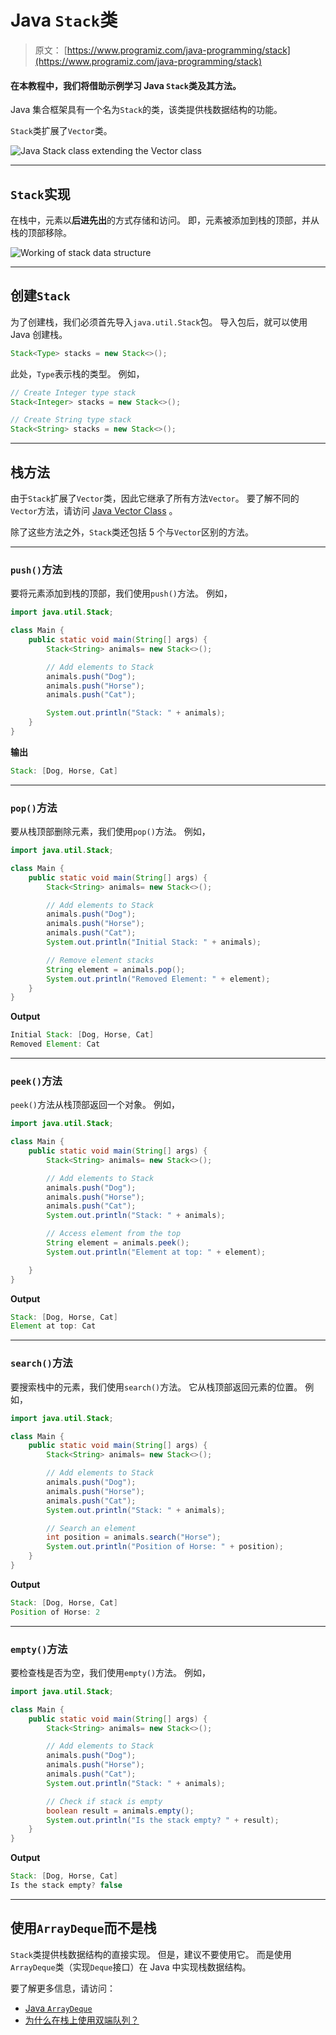 # Java `Stack`类

> 原文： [https://www.programiz.com/java-programming/stack](https://www.programiz.com/java-programming/stack)

#### 在本教程中，我们将借助示例学习 Java `Stack`类及其方法。

Java 集合框架具有一个名为`Stack`的类，该类提供栈数据结构的功能。

`Stack`类扩展了`Vector`类。

![Java Stack class extending the Vector class](img/58db098ee5526d59c95833eb095de6a6.png "Java Stack Class")

* * *

## `Stack`实现

在栈中，元素以**后进先出**的方式存储和访问。 即，元素被添加到栈的顶部，并从栈的顶部移除。

![Working of stack data structure](img/1e7759f5e6e17406758f5d7ab4e67e58.png "Working of stack data structure")

* * *

## 创建`Stack`

为了创建栈，我们必须首先导入`java.util.Stack`包。 导入包后，就可以使用 Java 创建栈。

```java
Stack<Type> stacks = new Stack<>(); 
```

此处，`Type`表示栈的类型。 例如，

```java
// Create Integer type stack
Stack<Integer> stacks = new Stack<>();

// Create String type stack
Stack<String> stacks = new Stack<>(); 
```

* * *

## 栈方法

由于`Stack`扩展了`Vector`类，因此它继承了所有方法`Vector`。 要了解不同的`Vector`方法，请访问 [Java Vector Class](/java-programming/vector "Java Vector Class") 。

除了这些方法之外，`Stack`类还包括 5 个与`Vector`区别的方法。

* * *

### `push()`方法

要将元素添加到栈的顶部，我们使用`push()`方法。 例如，

```java
import java.util.Stack;

class Main {
    public static void main(String[] args) {
        Stack<String> animals= new Stack<>();

        // Add elements to Stack
        animals.push("Dog");
        animals.push("Horse");
        animals.push("Cat");

        System.out.println("Stack: " + animals);
    }
} 
```

**输出**

```java
Stack: [Dog, Horse, Cat] 
```

* * *

### `pop()`方法

要从栈顶部删除元素，我们使用`pop()`方法。 例如，

```java
import java.util.Stack;

class Main {
    public static void main(String[] args) {
        Stack<String> animals= new Stack<>();

        // Add elements to Stack
        animals.push("Dog");
        animals.push("Horse");
        animals.push("Cat");
        System.out.println("Initial Stack: " + animals);

        // Remove element stacks
        String element = animals.pop();
        System.out.println("Removed Element: " + element);
    }
} 
```

**Output**

```java
Initial Stack: [Dog, Horse, Cat]
Removed Element: Cat 
```

* * *

### `peek()`方法

`peek()`方法从栈顶部返回一个对象。 例如，

```java
import java.util.Stack;

class Main {
    public static void main(String[] args) {
        Stack<String> animals= new Stack<>();

        // Add elements to Stack
        animals.push("Dog");
        animals.push("Horse");
        animals.push("Cat");
        System.out.println("Stack: " + animals);

        // Access element from the top
        String element = animals.peek();
        System.out.println("Element at top: " + element);

    }
} 
```

**Output**

```java
Stack: [Dog, Horse, Cat]
Element at top: Cat 
```

* * *

### `search()`方法

要搜索栈中的元素，我们使用`search()`方法。 它从栈顶部返回元素的位置。 例如，

```java
import java.util.Stack;

class Main {
    public static void main(String[] args) {
        Stack<String> animals= new Stack<>();

        // Add elements to Stack
        animals.push("Dog");
        animals.push("Horse");
        animals.push("Cat");
        System.out.println("Stack: " + animals);

        // Search an element
        int position = animals.search("Horse");
        System.out.println("Position of Horse: " + position);
    }
} 
```

**Output**

```java
Stack: [Dog, Horse, Cat]
Position of Horse: 2 
```

* * *

### `empty()`方法

要检查栈是否为空，我们使用`empty()`方法。 例如，

```java
import java.util.Stack;

class Main {
    public static void main(String[] args) {
        Stack<String> animals= new Stack<>();

        // Add elements to Stack
        animals.push("Dog");
        animals.push("Horse");
        animals.push("Cat");
        System.out.println("Stack: " + animals);

        // Check if stack is empty
        boolean result = animals.empty();
        System.out.println("Is the stack empty? " + result);
    }
} 
```

**Output**

```java
Stack: [Dog, Horse, Cat]
Is the stack empty? false 
```

* * *

## 使用`ArrayDeque`而不是栈

`Stack`类提供栈数据结构的直接实现。 但是，建议不要使用它。 而是使用`ArrayDeque`类（实现`Deque`接口）在 Java 中实现栈数据结构。

要了解更多信息，请访问：

*   [Java `ArrayDeque`](/java-programming/arraydeque "Java ArrayDeque Class")
*   [为什么在栈上使用双端队列？](https://stackoverflow.com/questions/12524826/why-should-i-use-deque-over-stack)